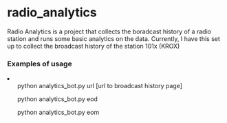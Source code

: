# radio_analytics

Radio Analytics is a project that collects the boradcast history of a radio station and runs some basic analytics on the data.
Currently, I have this set up to collect the broadcast history of the station 101x (KROX)

<h3>Examples of usage</h3>
<li>
<ul>python analytics_bot.py url [url to broadcast history page]</ul>
<ul>python analytics_bot.py eod</ul>
<ul>python analytics_bot.py eom</ul>
</li>